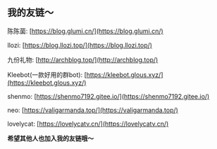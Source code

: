 ## 我的友链～
陈陈菌: [https://blog.glumi.cn/](https://blog.glumi.cn/)

llozi: [https://blog.llozi.top/](https://blog.llozi.top/)

九份礼物: [http://archblog.top/](http://archblog.top/)

Kleebot(一款好用的群bot): [https://kleebot.glous.xyz/](https://kleebot.glous.xyz/)

shenmo: [https://shenmo7192.gitee.io/](https://shenmo7192.gitee.io/)

neo: [https://valigarmanda.top/](https://valigarmanda.top/)

lovelycat: [https://lovelycatv.cn/](https://lovelycatv.cn/)

**希望其他人也加入我的友链哦～**
